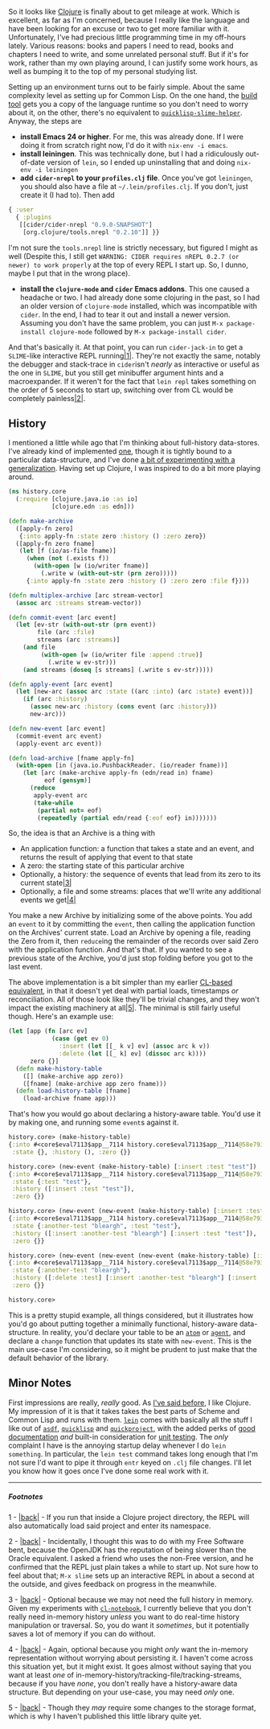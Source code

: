 So it looks like [Clojure](http://clojure.org/) is finally about to get mileage at work. Which is excellent, as far as I'm concerned, because I really like the language and have been looking for an excuse or two to get more familiar with it. Unfortunately, I've had precious little programming time in my off-hours lately. Various reasons: books and papers I need to read, books and chapters I need to write, and some unrelated personal stuff. But if it's for work, rather than my own playing around, I can justify some work hours, as well as bumping it to the top of my personal studying list.

Setting up an environment turns out to be fairly simple. About the same complexity level as setting up for Common Lisp. On the one hand, the [build tool](http://leiningen.org/) gets you a copy of the language runtime so you don't need to worry about it, on the other, there's no equivalent to [`quicklisp-slime-helper`](https://github.com/quicklisp/quicklisp-slime-helper). Anyway, the steps are


- **install Emacs 24 or higher**. For me, this was already done. If I were doing it from scratch right now, I'd do it with `nix-env -i emacs`.
- **install leiningen**. This was technically done, but I had a ridiculously out-of-date version of `lein`, so I ended up uninstalling that and doing `nix-env -i leiningen`
- **add `cider-nrepl` to your `profiles.clj` file**. Once you've got `leiningen`, you should also have a file at `~/.lein/profiles.clj`. If you don't, just create it (I had to). Then add
```clojure
{ :user
  { :plugins
   [[cider/cider-nrepl "0.9.0-SNAPSHOT"]
    [org.clojure/tools.nrepl "0.2.10"]] }}
```
I'm not sure the `tools.nrepl` line is strictly necessary, but figured I might as well (Despite this, I still get `WARNING: CIDER requires nREPL 0.2.7 (or newer) to work properly` at the top of every REPL I start up. So, I dunno, maybe I put that in the wrong place).
- **install the `clojure-mode` and `cider` Emacs addons**. This one caused a headache or two. I had already done some clojuring in the past, so I had an older version of `clojure-mode` installed, which was incompatible with `cider`. In the end, I had to tear it out and install a newer version. Assuming you don't have the same problem, you can just `M-x package-install clojure-mode` followed by `M-x package-install cider`.


And that's basically it. At that point, you can run `cider-jack-in` to get a `SLIME`-like interactive REPL running<a name="note-Sun-Apr-19-220141EDT-2015"></a>[|1|](#foot-Sun-Apr-19-220141EDT-2015). They're not exactly the same, notably the debugger and stack-trace in `cider`isn't *nearly* as interactive or useful as the one in `SLIME`, but you still get minibuffer argument hints and a macroexpander. If it weren't for the fact that `lein repl` takes something on the order of 5 seconds to start up, switching over from CL would be completely painless<a name="note-Sun-Apr-19-220152EDT-2015"></a>[|2|](#foot-Sun-Apr-19-220152EDT-2015).

## History

I mentioned a little while ago that I'm thinking about full-history data-stores. I've already kind of implemented [one](https://github.com/Inaimathi/fact-base), though it is tightly bound to a particular data-structure, and I've done [a bit of experimenting with a generalization](https://github.com/Inaimathi/cl-history). Having set up Clojure, I was inspired to do a bit more playing around.

```clojure
(ns history.core
  (:require [clojure.java.io :as io]
            [clojure.edn :as edn]))

(defn make-archive
  ([apply-fn zero]
   {:into apply-fn :state zero :history () :zero zero})
  ([apply-fn zero fname]
   (let [f (io/as-file fname)]
     (when (not (.exists f))
       (with-open [w (io/writer fname)]
         (.write w (with-out-str (prn zero)))))
     {:into apply-fn :state zero :history () :zero zero :file f})))

(defn multiplex-archive [arc stream-vector]
  (assoc arc :streams stream-vector))

(defn commit-event [arc event]
  (let [ev-str (with-out-str (prn event))
        file (arc :file)
        streams (arc :streams)]
    (and file
         (with-open [w (io/writer file :append :true)]
           (.write w ev-str)))
    (and streams (doseq [s streams] (.write s ev-str)))))

(defn apply-event [arc event]
  (let [new-arc (assoc arc :state ((arc :into) (arc :state) event))]
    (if (arc :history)
      (assoc new-arc :history (cons event (arc :history)))
      new-arc)))

(defn new-event [arc event]
  (commit-event arc event)
  (apply-event arc event))

(defn load-archive [fname apply-fn]
  (with-open [in (java.io.PushbackReader. (io/reader fname))]
    (let [arc (make-archive apply-fn (edn/read in) fname)
          eof (gensym)]
      (reduce
       apply-event arc
       (take-while
        (partial not= eof)
        (repeatedly (partial edn/read {:eof eof} in)))))))
```

So, the idea is that an Archive is a thing with


- An application function: a function that takes a state and an event, and returns the result of applying that event to that state
- A zero: the starting state of this particular archive
- Optionally, a history: the sequence of events that lead from its zero to its current state<a name="note-Sun-Apr-19-220159EDT-2015"></a>[|3|](#foot-Sun-Apr-19-220159EDT-2015)
- Optionally, a file and some streams: places that we'll write any additional events we get<a name="note-Sun-Apr-19-220201EDT-2015"></a>[|4|](#foot-Sun-Apr-19-220201EDT-2015)


You make a new Archive by initializing some of the above points. You add an `event` to it by committing the `event`, then calling the application function on the Archives' current state. Load an Archive by opening a file, reading the Zero from it, then `reduce`ing the remainder of the records over said Zero with the application function. And that's that. If you wanted to see a previous state of the Archive, you'd just stop folding before you got to the last event.

The above implementation is a bit simpler than my earlier [CL-based equivalent](https://github.com/Inaimathi/cl-history), in that it doesn't yet deal with partial loads, timestamps *or* reconciliation. All of those look like they'll be trivial changes, and they won't impact the existing machinery at all<a name="note-Sun-Apr-19-220204EDT-2015"></a>[|5|](#foot-Sun-Apr-19-220204EDT-2015). The minimal is still fairly useful though. Here's an example use:

```clojure
(let [app (fn [arc ev]
            (case (get ev 0)
              :insert (let [[_ k v] ev] (assoc arc k v))
              :delete (let [[_ k] ev] (dissoc arc k))))
      zero {}]
  (defn make-history-table
    ([] (make-archive app zero))
    ([fname] (make-archive app zero fname)))
  (defn load-history-table [fname]
    (load-archive fname app)))
```

That's how you would go about declaring a history-aware table. You'd use it by making one, and running some `event`s against it.

```clojure
history.core> (make-history-table)
{:into #<core$eval7113$app__7114 history.core$eval7113$app__7114@58e793e4>,
 :state {}, :history (), :zero {}}

history.core> (new-event (make-history-table) [:insert :test "test"])
{:into #<core$eval7113$app__7114 history.core$eval7113$app__7114@58e793e4>,
 :state {:test "test"},
 :history ([:insert :test "test"]),
 :zero {}}

history.core> (new-event (new-event (make-history-table) [:insert :test "test"]) [:insert :another-test "bleargh"])
{:into #<core$eval7113$app__7114 history.core$eval7113$app__7114@58e793e4>,
 :state {:another-test "bleargh", :test "test"},
 :history ([:insert :another-test "bleargh"] [:insert :test "test"]),
 :zero {}}

history.core> (new-event (new-event (new-event (make-history-table) [:insert :test "test"]) [:insert :another-test "bleargh"]) [:delete :test])
{:into #<core$eval7113$app__7114 history.core$eval7113$app__7114@58e793e4>,
 :state {:another-test "bleargh"},
 :history ([:delete :test] [:insert :another-test "bleargh"] [:insert :test "test"]),
 :zero {}}

history.core>
```

This is a pretty stupid example, all things considered, but it illustrates how you'd go about putting together a minimally functional, history-aware data-structure. In reality, you'd declare your table to be an [`atom`](http://clojure.org/atoms) or [`agent`](http://clojure.org/agents), and declare a `change` function that updates its state with `new-event`. This is the main use-case I'm considering, so it might be prudent to just make that the default behavior of the library.

## Minor Notes

First impressions are really, *really* good. As [I've said before](/article?name=recommendations.html), I like Clojure. My impression of it is that it takes takes the best parts of Scheme and Common Lisp and runs with them. [`lein`](http://leiningen.org/) comes with basically all the stuff I like out of [`asdf`](https://common-lisp.net/project/asdf/), [`quicklisp`](http://www.quicklisp.org/) and [`quickproject`](http://www.xach.com/lisp/quickproject/), with the added perks of [good documentation](http://leiningen.org/#docs) *and* built-in consideration for [unit testing](https://github.com/technomancy/leiningen/blob/stable/doc/TUTORIAL.md#tests). The *only* complaint I have is the annoying startup delay whenever I do `lein something`. In particular, the `lein test` command takes long enough that I'm not sure I'd want to pipe it through `entr` keyed on `.clj` file changes. I'll let you know how it goes once I've done some real work with it.

* * *
##### Footnotes

1 - <a name="foot-Sun-Apr-19-220141EDT-2015"></a>[|back|](#note-Sun-Apr-19-220141EDT-2015) - If you run that inside a Clojure project directory, the REPL will also automatically load said project and enter its namespace.

2 - <a name="foot-Sun-Apr-19-220152EDT-2015"></a>[|back|](#note-Sun-Apr-19-220152EDT-2015) - Incidentally, I thought this was to do with my Free Software bent, because the OpenJDK has the reputation of being slower than the Oracle equivalent. I asked a friend who uses the non-Free version, and he confirmed that the REPL just plain takes a while to start up. Not sure how to feel about that; `M-x slime` sets up an interactive REPL in about a second at the outside, and gives feedback on progress in the meanwhile.

3 - <a name="foot-Sun-Apr-19-220159EDT-2015"></a>[|back|](#note-Sun-Apr-19-220159EDT-2015) - Optional because we may not need the full history in memory. Given my experiments with [`cl-notebook`](https://github.com/Inaimathi/cl-notebook), I currently believe that you don't really need in-memory history *unless* you want to do real-time history manipulation or traversal. So, you do want it *sometimes*, but it potentially saves a lot of memory if you can do without.

4 - <a name="foot-Sun-Apr-19-220201EDT-2015"></a>[|back|](#note-Sun-Apr-19-220201EDT-2015) - Again, optional because you might *only* want the in-memory representation without worrying about persisting it. I haven't come across this situation yet, but it might exist. It goes almost without saying that you want at least *one* of in-memory-history/tracking-file/tracking-streams, because if you have *none*, you don't really have a history-aware data structure. But depending on your use-case, you may need *only* one.

5 - <a name="foot-Sun-Apr-19-220204EDT-2015"></a>[|back|](#note-Sun-Apr-19-220204EDT-2015) - Though they *may* require some changes to the storage format, which is why I haven't published this little library quite yet.
